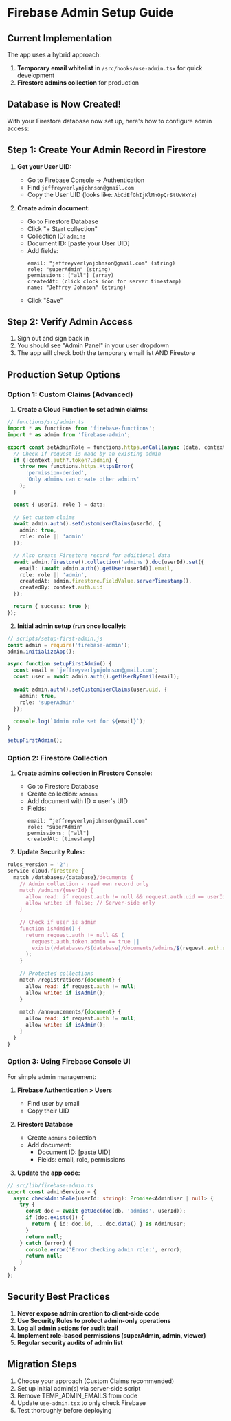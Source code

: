 # Firebase Admin Setup Guide

## Current Implementation

The app uses a hybrid approach:
1. **Temporary email whitelist** in `/src/hooks/use-admin.tsx` for quick development
2. **Firestore admins collection** for production

## Database is Now Created!

With your Firestore database now set up, here's how to configure admin access:

## Step 1: Create Your Admin Record in Firestore

1. **Get your User UID:**
   - Go to Firebase Console → Authentication
   - Find `jeffreyverlynjohnson@gmail.com`
   - Copy the User UID (looks like: `AbCdEfGhIjKlMnOpQrStUvWxYz`)

2. **Create admin document:**
   - Go to Firestore Database
   - Click "+ Start collection"
   - Collection ID: `admins`
   - Document ID: [paste your User UID]
   - Add fields:
     ```
     email: "jeffreyverlynjohnson@gmail.com" (string)
     role: "superAdmin" (string)
     permissions: ["all"] (array)
     createdAt: (click clock icon for server timestamp)
     name: "Jeffrey Johnson" (string)
     ```
   - Click "Save"

## Step 2: Verify Admin Access

1. Sign out and sign back in
2. You should see "Admin Panel" in your user dropdown
3. The app will check both the temporary email list AND Firestore

## Production Setup Options

### Option 1: Custom Claims (Advanced)

1. **Create a Cloud Function to set admin claims:**

```typescript
// functions/src/admin.ts
import * as functions from 'firebase-functions';
import * as admin from 'firebase-admin';

export const setAdminRole = functions.https.onCall(async (data, context) => {
  // Check if request is made by an existing admin
  if (!context.auth?.token?.admin) {
    throw new functions.https.HttpsError(
      'permission-denied',
      'Only admins can create other admins'
    );
  }

  const { userId, role } = data;
  
  // Set custom claims
  await admin.auth().setCustomUserClaims(userId, {
    admin: true,
    role: role || 'admin'
  });

  // Also create Firestore record for additional data
  await admin.firestore().collection('admins').doc(userId).set({
    email: (await admin.auth().getUser(userId)).email,
    role: role || 'admin',
    createdAt: admin.firestore.FieldValue.serverTimestamp(),
    createdBy: context.auth.uid
  });

  return { success: true };
});
```

2. **Initial admin setup (run once locally):**

```typescript
// scripts/setup-first-admin.js
const admin = require('firebase-admin');
admin.initializeApp();

async function setupFirstAdmin() {
  const email = 'jeffreyverlynjohnson@gmail.com';
  const user = await admin.auth().getUserByEmail(email);
  
  await admin.auth().setCustomUserClaims(user.uid, {
    admin: true,
    role: 'superAdmin'
  });
  
  console.log(`Admin role set for ${email}`);
}

setupFirstAdmin();
```

### Option 2: Firestore Collection

1. **Create admins collection in Firestore Console:**
   - Go to Firestore Database
   - Create collection: `admins`
   - Add document with ID = user's UID
   - Fields:
     ```
     email: "jeffreyverlynjohnson@gmail.com"
     role: "superAdmin"
     permissions: ["all"]
     createdAt: [timestamp]
     ```

2. **Update Security Rules:**

```javascript
rules_version = '2';
service cloud.firestore {
  match /databases/{database}/documents {
    // Admin collection - read own record only
    match /admins/{userId} {
      allow read: if request.auth != null && request.auth.uid == userId;
      allow write: if false; // Server-side only
    }
    
    // Check if user is admin
    function isAdmin() {
      return request.auth != null && (
        request.auth.token.admin == true ||
        exists(/databases/$(database)/documents/admins/$(request.auth.uid))
      );
    }
    
    // Protected collections
    match /registrations/{document} {
      allow read: if request.auth != null;
      allow write: if isAdmin();
    }
    
    match /announcements/{document} {
      allow read: if request.auth != null;
      allow write: if isAdmin();
    }
  }
}
```

### Option 3: Using Firebase Console UI

For simple admin management:

1. **Firebase Authentication > Users**
   - Find user by email
   - Copy their UID

2. **Firestore Database**
   - Create `admins` collection
   - Add document:
     - Document ID: [paste UID]
     - Fields: email, role, permissions

3. **Update the app code:**

```typescript
// src/lib/firebase-admin.ts
export const adminService = {
  async checkAdminRole(userId: string): Promise<AdminUser | null> {
    try {
      const doc = await getDoc(doc(db, 'admins', userId));
      if (doc.exists()) {
        return { id: doc.id, ...doc.data() } as AdminUser;
      }
      return null;
    } catch (error) {
      console.error('Error checking admin role:', error);
      return null;
    }
  }
};
```

## Security Best Practices

1. **Never expose admin creation to client-side code**
2. **Use Security Rules to protect admin-only operations**
3. **Log all admin actions for audit trail**
4. **Implement role-based permissions (superAdmin, admin, viewer)**
5. **Regular security audits of admin list**

## Migration Steps

1. Choose your approach (Custom Claims recommended)
2. Set up initial admin(s) via server-side script
3. Remove TEMP_ADMIN_EMAILS from code
4. Update `use-admin.tsx` to only check Firebase
5. Test thoroughly before deploying